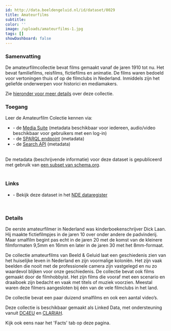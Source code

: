 ```yaml
---
id: http://data.beeldengeluid.nl/id/dataset/0029
title: Amateurfilms
subtitle: 
color: ''
image: /uploads/amateurfilms-1.jpg
tags: []
showDashboard: false
---
```


### Samenvatting

De amateurfilmcollectie bevat films gemaakt vanaf de jaren 1910 tot nu. Het bevat familiefilms, reisfilms, fictiefilms en animatie. De films waren bedoeld voor vertoningen thuis of op de filmclubs in Nederland. Inmiddels zijn het geliefde onderwerpen voor historici en mediamakers. 

Zie [hieronder voor meer details](#details) over deze collectie.

### Toegang

Leer de Amateurfilm Colectie kennen via:

<ul>
<li>- de <a href="https://mediasuite.clariah.nl/tool/single-search?queryId=xxx">Media Suite</a> (metadata beschikbaar voor iedereen, audio/video beschikbaar voor gebruikers met een log-in)</li>
<li>- de <a href="https://cat.apis.beeldengeluid.nl/#transientDatasources=https%3A%2F%2Fcat.apis.beeldengeluid.nl%2Fsparql&query=xxx">SPARQL endpoint</a> (metadata)</li>
<li>- de <a href="/nl/apis/nisv-media-catalog#search">Search API</a> (metadata)</li>
</ul>
<br>
De metadata (beschrijvende informatie) voor deze dataset is gepubliceerd met gebruik van <a href="https://beeldengeluid.github.io/beng-lod-ontospy/">een subset van schema.org</a>.
<br>
<br>

### Links

<ul>
<li> - Bekijk deze dataset in het <a href="https://datasetregister.netwerkdigitaalerfgoed.nl/show.php?lang=nl&uri=http%3A%2F%2Fdata.beeldengeluid.nl%2Fid%2Fdataset%2F0029">NDE dataregister</a></li>
</ul>
<br>

### Details

De eerste amateurfilmer in Nederland was kinderboekenschrijver Dick Laan. Hij maakte fictiefilmpjes in de jaren 10 over onder andere de padvinderij. Maar smalfilm begint pas echt in de jaren 20 met de komst van de kleinere filmformaten 9,5mm en 16mm en later in de jaren 30 met het 8mm-formaat. 

De collectie amateurfilms van Beeld & Geluid laat een geschiedenis zien van het huiselijke leven in Nederland en zijn voormalige koloniën. Het zijn vaak beelden die nooit met de professionele camera zijn vastgelegd en nu zo waardevol blijken voor onze geschiedenis. De collectie bevat ook films gemaakt door de filmhobbyist. Het zijn films die vooraf met een scenario en draaiboek zijn bedacht en vaak met titels of muziek voorzien. Meestal waren deze filmers aangesloten bij één van de vele filmclubs in het land. 

De collectie bevat een paar duizend smalfilms en ook een aantal video’s. 

Deze collectie is beschikbaar gemaakt als Linked Data, met ondersteuning vanuit [DC4EU](https://www.dc4eu.eu/) en [CLARIAH](https://clariah.nl/).

Kijk ook eens naar het 'Facts' tab op deze pagina.
